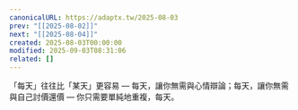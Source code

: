 ```yaml
---
canonicalURL: https://adaptx.tw/2025-08-03
prev: "[[2025-08-02]]"
next: "[[2025-08-04]]"
created: 2025-08-03T00:00:00
modified: 2025-09-03T08:31:06
related: []
---
```


「每天」往往比「某天」更容易 — 每天，讓你無需與心情辯論；每天，讓你無需與自己討價還價 — 你只需要單純地重複，每天。
